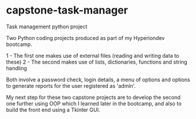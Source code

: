 # capstone-task-manager
Task management python project

Two Python coding projects produced as part of my Hyperiondev bootcamp.

1 - The first one makes use of external files (reading and writing data to these)
2 - The second makes use of lists, dictionaries, functions and string handling

Both involve a password check, login details, a menu of options and options to generate reports for the user registered as 'admin'.

My next step for these two capstone projects are to develop the second one further using OOP which I learned later in the bootcamp, and also to build the front end using a Tkinter GUI. 
